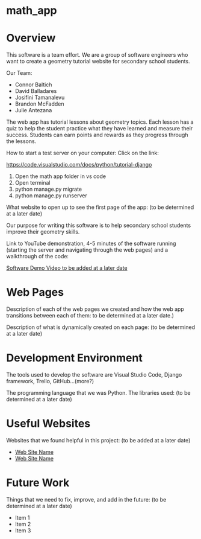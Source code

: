 # math_app

# Overview

This software is a team effort. We are a group of software engineers who want to create a geometry tutorial website for secondary school students.

Our Team:

- Connor Baltich
- David Balladares
- Josifini Tamanalevu
- Brandon McFadden
- Julie Antezana

The web app has tutorial lessons about geometry topics. Each lesson has a quiz to help the student practice what they have learned and measure their success. Students can earn points and rewards as they progress through the lessons.

How to start a test server on your computer:
Click on the link:

https://code.visualstudio.com/docs/python/tutorial-django

1. Open the math app folder in vs code
2. Open terminal
3. python manage.py migrate
4. python manage.py runserver

What website to open up to see the first page of the app: (to be determined at a later date)

Our purpose for writing this software is to help secondary school students improve their geometry skills.

Link to YouTube demonstration, 4-5 minutes of the software running (starting the server and navigating through the web pages) and a walkthrough of the code:

[Software Demo Video to be added at a later date](http://youtube.link.goes.here)

# Web Pages

Description of each of the web pages we created and how the web app transitions between each of them: to be determined at a later date.)

Description of what is dynamically created on each page: (to be determined at a later date)

# Development Environment

The tools used to develop the software are Visual Studio Code, Django framework, Trello, GitHub...(more?)

The programming language that we was Python. The libraries used: (to be determined at a later date)

# Useful Websites

Websites that we found helpful in this project:
(to be added at a later date)

- [Web Site Name](http://url.link.goes.here)
- [Web Site Name](http://url.link.goes.here)

# Future Work

Things that we need to fix, improve, and add in the future: (to be determined at a later date)

- Item 1
- Item 2
- Item 3

